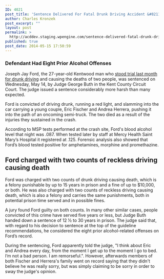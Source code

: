 ```yaml
---
ID: 4021
post_title: 'Sentence Delivered For Fatal Drunk Driving Accident &#8211; Joseph Ford'
author: Charles Kronzek
post_excerpt: ""
layout: post
permalink: >
  http://acddev.staging.wpengine.com/sentence-delivered-fatal-drunk-driving-accident-joseph-ford.html
published: true
post_date: 2014-05-15 17:50:59
---
```

<h3>Defendant Had Eight Prior Alcohol Offenses</h3>
Joseph Jay Ford, the 27-year-old Kentwood man who <a href="http://acddev.staging.wpengine.com/joseph-ford-trial-way-drunk-driving-causing-death-conviction-may-lead-prison-sentence.html" target="_blank">stood trial last month for drunk driving</a> and causing the deaths of two people, was sentenced on Wednesday, May 14, by Judge George Buth in the Kent County Circuit Court. The judge issued a sentence considerably more harsh than many expected.

Ford is convicted of driving drunk, running a red light, and slamming into the car carrying a young couple, Eric Fischer and Andrea Herrera, pushing it into the path of an oncoming semi-truck. The two died as a result of the injuries they sustained in the crash.

According to MSP tests performed at the crash site, Ford's blood alcohol level that night was .087. When tested later by staff at Mercy Health Saint Mary’s Hospital it registered at .125. Forensic analysis also showed that Ford’s blood tested positive for amphetamines, morphine and promethazine.

<h2>Ford charged with two counts of reckless driving causing death</h2>


Ford was charged with two counts of drunk driving causing death, which is a felony punishable by up to 15 years in prison and a fine of up to $10,000, or both. He was also charged with two counts of reckless driving causing death, which is also a felony and carries the same punishments, both in potential prison time served and in possible fines.

A jury found Ford guilty on both counts. In many other similar cases, people convicted of this crime have served five years or less, but Judge Buth handed down a sentence of 12 ½ to 30 years in prison. The judge said that, with regard to his decision to sentence at the top of the guideline recommendations, he considered the eight prior alcohol-related offenses on Ford’s record.

During the sentencing, Ford apparently told the judge, "I think about Eric and Andrea every day, from the moment I get up to the moment I go to bed. I’m not a bad person. I am remorseful.". However, afterwards members of both Fischer and Herrera's family went on record saying that they didn't believe he was really sorry, but was simply claiming to be sorry in order to sway the judge's opinion.